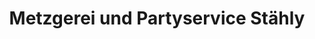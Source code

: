 ---
title: "Metzgerei und Partyservice Stähly"
url: /niederkirchen-bei-deidesheim/metzgerei-und-partyservice-staehly/
shop: Metzgerei
---